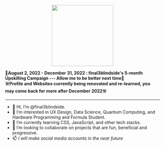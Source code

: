 <div id="header" align="center">
  <img src="https://media.giphy.com/media/1sgetPM00wWqJpVUTl/giphy.gif" width="200" />
</div>
<img src="https://komarev.com/ghpvc/?username=final3blindside&style=flat-square&color=blue" alt="" align="center"/>


🧱**August 2, 2022 - December 31, 2022 : final3blindside's 5-month Upskilling Campaign --- Allow me to be better next time**🧱 
<br>
🛠️**Profile and Websites currently being renovated and re-learned, you may come back for more after December 2022**🛠️

  <hr>

- 👋 Hi, I’m @final3blindside.
- 👀 I’m interested in UX Design, Data Science, Quantum Computing, and Hardware Programming and Formula Student.
- 🌱 I’m currently learning CSS, JavaScript, and other tech stacks.
- 💞️ I’m looking to collaborate on projects that are fun, beneficial and progressive.
- 📫 *I will make social media accounts in the near future*

<!---
final3blindside/final3blindside is a ✨ special ✨ repository because its `README.md` (this file) appears on your GitHub profile.
You can click the Preview link to take a look at your changes.
--->
